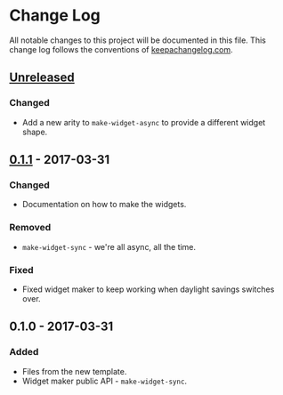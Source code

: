 # Change Log
All notable changes to this project will be documented in this file. This change log follows the conventions of [keepachangelog.com](http://keepachangelog.com/).

## [Unreleased]
### Changed
- Add a new arity to `make-widget-async` to provide a different widget shape.

## [0.1.1] - 2017-03-31
### Changed
- Documentation on how to make the widgets.

### Removed
- `make-widget-sync` - we're all async, all the time.

### Fixed
- Fixed widget maker to keep working when daylight savings switches over.

## 0.1.0 - 2017-03-31
### Added
- Files from the new template.
- Widget maker public API - `make-widget-sync`.

[Unreleased]: https://github.com/your-name/snorlax/compare/0.1.1...HEAD
[0.1.1]: https://github.com/your-name/snorlax/compare/0.1.0...0.1.1

